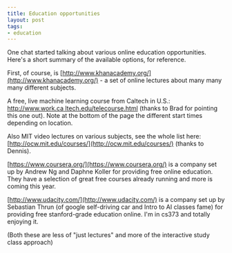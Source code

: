 ```yaml
--- 
title: Education opportunities
layout: post
tags: 
- education
---
```

One chat started talking about various online education opportunities. Here's
a short summary of the available options, for reference.

First, of course, is
[http://www.khanacademy.org/](http://www.khanacademy.org/) - a set of online
lectures about many many many different subjects.

A free, live machine learning course from Caltech in U.S.: [http://www.work.ca
ltech.edu/telecourse.html](http://www.work.caltech.edu/telecourse.html)
(thanks to Brad for pointing this one out). Note at the bottom of the page the
different start times depending on location.

Also MIT video lectures on various subjects, see the whole list here:
[http://ocw.mit.edu/courses/](http://ocw.mit.edu/courses/) (thanks to Dennis).

[https://www.coursera.org/](https://www.coursera.org/) is a company set up by
Andrew Ng and Daphne Koller for providing free online education. They have a
selection of great free courses already running and more is coming this year.

[http://www.udacity.com/](http://www.udacity.com/) is a company set up by
Sebastian Thrun (of google self-driving car and Intro to AI classes fame) for
providing free stanford-grade education online. I'm in cs373 and totally
enjoying it.

(Both these are less of "just lectures" and more of the interactive study
class approach)
